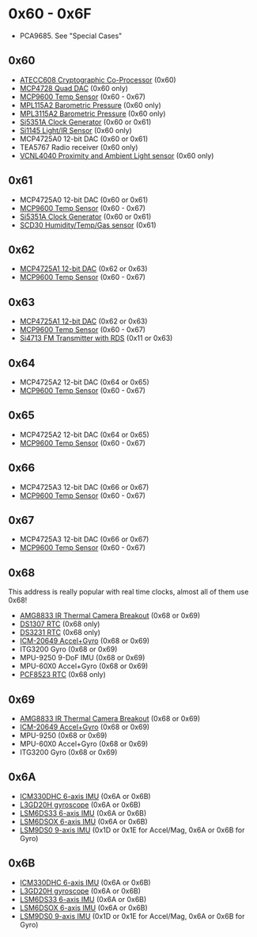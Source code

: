 # 0x60 - 0x6F

- PCA9685.  See "Special Cases"

## 0x60

- [ATECC608 Cryptographic Co-Processor](https://www.adafruit.com/product/4314) (0x60)
- [MCP4728 Quad DAC](https://adafruit.com/product/4470) (0x60 only)
- [MCP9600 Temp Sensor](https://www.adafruit.com/product/4101) (0x60 - 0x67)
- [MPL115A2 Barometric Pressure](https://www.adafruit.com/product/992) (0x60 only)
- [MPL3115A2 Barometric Pressure](https://www.adafruit.com/product/1893) (0x60 only)
- [Si5351A Clock Generator](https://www.adafruit.com/product/2045) (0x60 or 0x61)
- [Si1145 Light/IR Sensor](https://www.adafruit.com/product/1777) (0x60 only)
- MCP4725A0 12-bit DAC (0x60 or 0x61)
- TEA5767 Radio receiver (0x60 only)
- [VCNL4040 Proximity and Ambient Light sensor](https://www.adafruit.com/product/4161) (0x60 only)

## 0x61

- MCP4725A0 12-bit DAC (0x60 or 0x61)
- [MCP9600 Temp Sensor](https://www.adafruit.com/product/4101) (0x60 - 0x67)
- [Si5351A Clock Generator](https://www.adafruit.com/product/2045) (0x60 or 0x61)
- [SCD30 Humidity/Temp/Gas sensor](https://www.adafruit.com/product/4867) (0x61)

## 0x62

- [MCP4725A1 12-bit DAC](https://www.adafruit.com/product/935) (0x62 or 0x63)
- [MCP9600 Temp Sensor](https://www.adafruit.com/product/4101) (0x60 - 0x67)

## 0x63

- [MCP4725A1 12-bit DAC](https://www.adafruit.com/product/935) (0x62 or 0x63)
- [MCP9600 Temp Sensor](https://www.adafruit.com/product/4101) (0x60 - 0x67)
- [Si4713 FM Transmitter with RDS](https://www.adafruit.com/product/1958) (0x11 or 0x63)

## 0x64

- MCP4725A2 12-bit DAC (0x64 or 0x65)
- [MCP9600 Temp Sensor](https://www.adafruit.com/product/4101) (0x60 - 0x67)

## 0x65

- MCP4725A2 12-bit DAC (0x64 or 0x65)
- [MCP9600 Temp Sensor](https://www.adafruit.com/product/4101) (0x60 - 0x67)

## 0x66

- MCP4725A3 12-bit DAC (0x66 or 0x67)
- [MCP9600 Temp Sensor](https://www.adafruit.com/product/4101) (0x60 - 0x67)

## 0x67

- MCP4725A3 12-bit DAC (0x66 or 0x67)
- [MCP9600 Temp Sensor](https://www.adafruit.com/product/4101) (0x60 - 0x67)

## 0x68

This address is really popular with real time clocks, almost all of them use 0x68!

- [AMG8833 IR Thermal Camera Breakout](https://www.adafruit.com/product/3538) (0x68 or 0x69)
- [DS1307 RTC](https://www.adafruit.com/product/3296) (0x68 only)
- [DS3231 RTC](https://www.adafruit.com/product/3013) (0x68 only)
- [ICM-20649 Accel+Gyro](https://adafruit.com/product/4464) (0x68 or 0x69)
- ITG3200 Gyro (0x68 or 0x69)
- MPU-9250 9-DoF IMU (0x68 or 0x69)
- MPU-60X0 Accel+Gyro (0x68 or 0x69)
- [PCF8523 RTC](https://www.adafruit.com/product/3295) (0x68 only)

## 0x69

- [AMG8833 IR Thermal Camera Breakout](https://www.adafruit.com/product/3538) (0x68 or 0x69)
- [ICM-20649 Accel+Gyro](https://adafruit.com/product/4464) (0x68 or 0x69)
- MPU-9250 (0x68 or 0x69)
- MPU-60X0 Accel+Gyro (0x68 or 0x69)
- ITG3200 Gyro (0x68 or 0x69)

## 0x6A

- [ICM330DHC 6-axis IMU](https://www.adafruit.com/product/4502) (0x6A or 0x6B)
- [L3GD20H gyroscope](https://www.adafruit.com/product/1714) (0x6A or 0x6B)
- [LSM6DS33 6-axis IMU](https://www.adafruit.com/product/4480) (0x6A or 0x6B)
- [LSM6DSOX 6-axis IMU](https://adafruit.com/product/4438) (0x6A or 0x6B)
- [LSM9DS0 9-axis IMU](https://www.adafruit.com/product/2021) (0x1D or 0x1E for Accel/Mag, 0x6A or 0x6B for Gyro)

## 0x6B

- [ICM330DHC 6-axis IMU](https://www.adafruit.com/product/4502) (0x6A or 0x6B)
- [L3GD20H gyroscope](https://www.adafruit.com/product/1714) (0x6A or 0x6B)
- [LSM6DS33 6-axis IMU](https://www.adafruit.com/product/4480) (0x6A or 0x6B)
- [LSM6DSOX 6-axis IMU](https://adafruit.com/product/4438) (0x6A or 0x6B)
- [LSM9DS0 9-axis IMU](https://www.adafruit.com/product/2021) (0x1D or 0x1E for Accel/Mag, 0x6A or 0x6B for Gyro)
